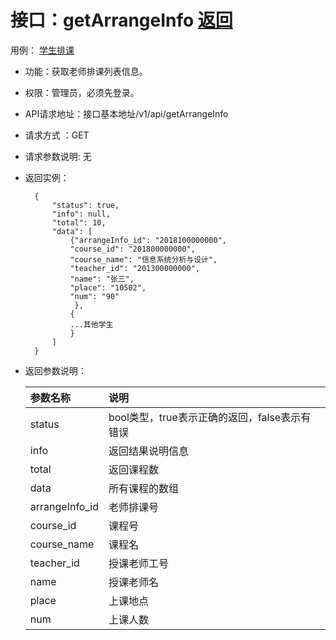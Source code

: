 # 接口：getArrangeInfo  [返回](../README.md)
用例： [学生排课](../用例/学生排课.md)

- 功能：获取老师排课列表信息。

- 权限：管理员，必须先登录。

- API请求地址：接口基本地址/v1/api/getArrangeInfo

- 请求方式 ：GET

- 请求参数说明:
无

- 返回实例：

        {
            "status": true,
            "info": null,
            "total": 10,
            "data": [
                {"arrangeInfo_id": "2018100000000",
                "course_id": "201800000000",
                "course_name": "信息系统分析与设计",
                "teacher_id": "201300000000",
                "name": "张三",
                "place": "10502",
                "num": "90"
                 },
                {
                ...其他学生
                }
            ]
        }
- 返回参数说明：

  |参数名称|说明|
  |:--|:--|
  |status|bool类型，true表示正确的返回，false表示有错误|
  |info|返回结果说明信息|
  |total|返回课程数|
  |data|所有课程的数组|
  |arrangeInfo_id|老师排课号|
  |course_id|课程号|
  |course_name|课程名|
  |teacher_id|授课老师工号|
  |name|授课老师名|
  |place|上课地点|
  |num|上课人数|
